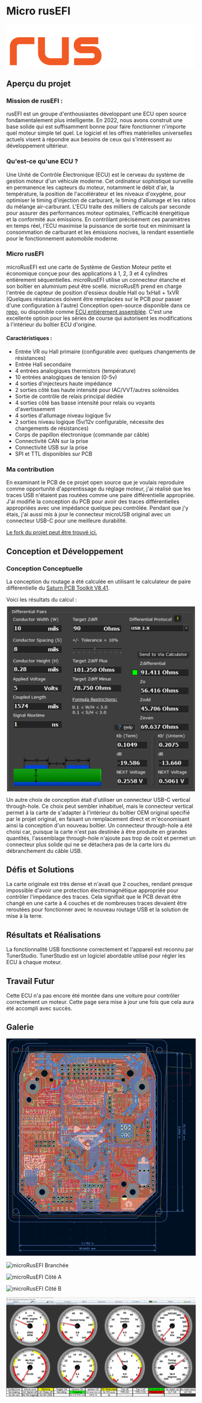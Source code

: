 # Micro rusEFI

<img src="../../../assets/img/microRusEFI/logo_rusefi.png" alt="logo rusEFI" title="logo rusEFI" style="max-width: 500px; height: auto; display: block; margin: 0 auto;">

## Aperçu du projet
### Mission de rusEFI :
rusEFI est un groupe d'enthousiastes développant une ECU open source fondamentalement plus intelligente. En 2022, nous avons construit une base solide qui est suffisamment bonne pour faire fonctionner n'importe quel moteur simple tel quel. Le logiciel et les offres matérielles universelles actuels visent à répondre aux besoins de ceux qui s'intéressent au développement ultérieur.

### Qu'est-ce qu'une ECU ?
Une Unité de Contrôle Électronique (ECU) est le cerveau du système de gestion moteur d'un véhicule moderne. Cet ordinateur sophistiqué surveille en permanence les capteurs du moteur, notamment le débit d'air, la température, la position de l'accélérateur et les niveaux d'oxygène, pour optimiser le timing d'injection de carburant, le timing d'allumage et les ratios du mélange air-carburant. L'ECU traite des milliers de calculs par seconde pour assurer des performances moteur optimales, l'efficacité énergétique et la conformité aux émissions. En contrôlant précisément ces paramètres en temps réel, l'ECU maximise la puissance de sortie tout en minimisant la consommation de carburant et les émissions nocives, la rendant essentielle pour le fonctionnement automobile moderne.

### Micro rusEFI
microRusEFI est une carte de Système de Gestion Moteur petite et économique conçue pour des applications à 1, 2, 3 et 4 cylindres entièrement séquentielles.
microRusEFI utilise un connecteur étanche et son boîtier en aluminium peut être scellé.
microRusEfi prend en charge l'entrée de capteur de position d'essieux double Hall ou 1xHall + 1xVR (Quelques résistances doivent être remplacées sur le PCB pour passer d'une configuration à l'autre)
Conception open-source disponible dans ce [repo](https://github.com/rusefi/hw_microRusEfi), ou disponible comme [ECU entièrement assemblée](https://www.shop.rusefi.com/shop/p/microrusefi-assembled-ECU-development-module).
C'est une excellente option pour les séries de course qui autorisent les modifications à l'intérieur du boîtier ECU d'origine.

#### Caractéristiques :
- Entrée VR ou Hall primaire (configurable avec quelques changements de résistances)
- Entrée Hall secondaire
- 4 entrées analogiques thermistors (température)
- 10 entrées analogiques de tension (0-5v)
- 4 sorties d'injecteurs haute impédance
- 2 sorties côté bas haute intensité pour IAC/VVT/autres solénoïdes
- Sortie de contrôle de relais principal dédiée
- 4 sorties côté bas basse intensité pour relais ou voyants d'avertissement
- 4 sorties d'allumage niveau logique 5v
- 2 sorties niveau logique (5v/12v configurable, nécessite des changements de résistances)
- Corps de papillon électronique (commande par câble)
- Connectivité CAN sur la prise
- Connectivité USB sur la prise
- SPI et TTL disponibles sur PCB

### Ma contribution
En examinant le PCB de ce projet open source que je voulais reproduire comme opportunité d'apprentissage du réglage moteur, j'ai réalisé que les traces USB n'étaient pas routées comme une paire différentielle appropriée. J'ai modifié la conception du PCB pour avoir des traces différentielles appropriées avec une impédance quelque peu contrôlée. Pendant que j'y étais, j'ai aussi mis à jour le connecteur microUSB original avec un connecteur USB-C pour une meilleure durabilité.

[Le fork du projet peut être trouvé ici.](https://github.com/RacoonDOEggs/hw_microRusEfi_usb_c)

## Conception et Développement
### Conception Conceptuelle
La conception du routage a été calculée en utilisant le calculateur de paire différentielle du [Saturn PCB Toolkit V8.41](https://saturnpcb.com/saturn-pcb-toolkit/).

Voici les résultats du calcul :
<img src="../../../assets/img/microRusEFI/usb_calculation.png" alt="Spécifications du routage calculé" title="Spécifications du routage calculé" style="max-width: 500px; height: auto; display: block; margin: 10px auto;">

Un autre choix de conception était d'utiliser un connecteur USB-C vertical through-hole. Ce choix peut sembler inhabituel, mais le connecteur vertical permet à la carte de s'adapter à l'intérieur du boîtier OEM original spécifié par le projet original, en faisant un remplacement direct et m'économisant ainsi la conception d'un nouveau boîtier. Un connecteur through-hole a été choisi car, puisque la carte n'est pas destinée à être produite en grandes quantités, l'assemblage through-hole n'ajoute pas trop de coût et permet un connecteur plus solide qui ne se détachera pas de la carte lors du débranchement du câble USB.

## Défis et Solutions
La carte originale est très dense et n'avait que 2 couches, rendant presque impossible d'avoir une protection électromagnétique appropriée pour contrôler l'impédance des traces. Cela signifiait que le PCB devait être changé en une carte à 4 couches et de nombreuses traces devaient être reroutées pour fonctionner avec le nouveau routage USB et la solution de mise à la terre.

## Résultats et Réalisations
La fonctionnalité USB fonctionne correctement et l'appareil est reconnu par TunerStudio. TunerStudio est un logiciel abordable utilisé pour régler les ECU à chaque moteur.

## Travail Futur
Cette ECU n'a pas encore été montée dans une voiture pour contrôler correctement un moteur. Cette page sera mise à jour une fois que cela aura été accompli avec succès.

## Galerie

![Conception PCB microRusEFI KiCad](../../assets/img/microRusEFI/mru_kicad.png "Conception PCB microRusEFI KiCad")

![microRusEFI Branchée](../../assets/img/microRusEFI/mru_plugged.JPG "microRusEFI Branchée")

![microRusEFI Côté A](../../assets/img/microRusEFI/mru_sideA.JPG "microRusEFI Côté A")

![microRusEFI Côté B](../../assets/img/microRusEFI/mru_sideB.JPG "microRusEFI Côté B")

![Interface TunerStudio](../../assets/img/microRusEFI/tunerStudio.png "Interface TunerStudio")